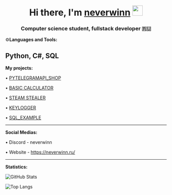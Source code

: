
<h1 align="center">Hi there, I'm <a href="" target="_blank">neverwinn</a> 
<img src="https://github.com/blackcater/blackcater/raw/main/images/Hi.gif" height="32"/></h1>
<h3 align="center">Computer science student, fullstack developer 🇷🇺</h3>

⚙️**Languages and Tools:**

Python, C#, SQL
---
**My projects:**

• [PYTELEGRAMAPI_SHOP](https://github.com/mxxet/pyTelegramBotAPI_shop/blob/main/pyTelegramBotAPI_shop.py)

• [BASIC CALCULATOR](https://github.com/mxxet/Basic-Calculator_app/blob/main/Calculator.py)

• [STEAM STEALER](https://github.com/NEVERWINN/STEALER)

• [KEYLOGGER](https://github.com/NEVERWINN/KEYLOGGER)

• [SQL_EXAMPLE](https://github.com/NEVERWINN/SQL_EXAMPLE)


---
**Social Medias:**

• Discord - neverwinn

• Website - https://neverwinn.ru/


---
**Statistics:**


![GitHub Stats](https://github-readme-stats.vercel.app/api?username=NEVERWINN&theme=dark)

![Top Langs](https://github-readme-stats.vercel.app/api/top-langs/?username=NEVERWINN&theme=dark)











